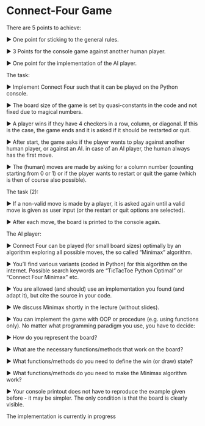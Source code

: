 # Connect-Four Game

There are 5 points to achieve:

▶ One point for sticking to the general rules.

▶ 3 Points for the console game against another human player.

▶ One point for the implementation of the AI player.

The task:

▶ Implement Connect Four such that it can be played on the Python console.

▶ The board size of the game is set by quasi-constants in the code and not fixed due to magical numbers.

▶ A player wins if they have 4 checkers in a row, column, or diagonal. If this is the case, the game ends and it is asked if it should be restarted or quit.

▶ After start, the game asks if the player wants to play against another human player, or against an AI. in case of an AI player, the human always has the first move.

▶ The (human) moves are made by asking for a column number (counting starting from 0 or 1) or if the player wants to restart or quit the game (which is then of course also possible).

The task (2):

▶ If a non-valid move is made by a player, it is asked again until a valid move is given as user input (or the restart or quit options are selected).

▶ After each move, the board is printed to the console again. 

The AI player:

▶ Connect Four can be played (for small board sizes) optimally by an algorithm exploring all possible moves, the so called “Minimax” algorithm.

▶ You’ll find various variants (coded in Python) for this algorithm on the internet. Possible search keywords are “TicTacToe Python Optimal” or “Connect Four Minimax” etc.

▶ You are allowed (and should) use an implementation you found (and adapt it), but cite the source in your code.

▶ We discuss Minimax shortly in the lecture (without slides).

▶ You can implement the game with OOP or procedure (e.g. using functions only). No matter what programming paradigm you use, you have to decide:

▶ How do you represent the board?

▶ What are the necessary functions/methods that work on the board?

▶ What functions/methods do you need to define the win (or draw) state?

▶ What functions/methods do you need to make the Minimax algorithm work?

▶ Your console printout does not have to reproduce the example given before - it may be simpler. The only condition is that the board is clearly visible.

The implementation is currently in progress
